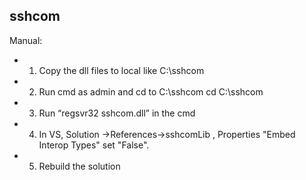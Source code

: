 ## sshcom

Manual:

* 1. Copy the dll files to local like C:\sshcom
* 2. Run cmd as admin and cd to C:\sshcom     cd C:\sshcom
* 3. Run “regsvr32 sshcom.dll” in the cmd
* 4. In VS, Solution ->References->sshcomLib , Properties "Embed Interop Types" set "False".
* 5. Rebuild the solution
